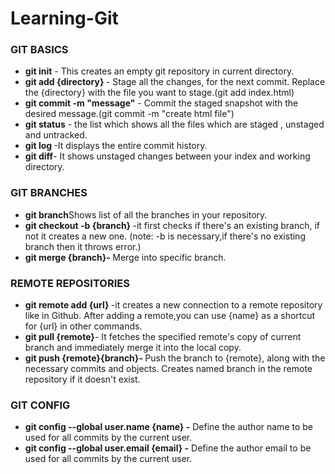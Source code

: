 
# Learning-Git
<h3>GIT BASICS</h3>
<ul>
    <li><b>git init</b> - This creates an empty git repository in current directory. </li>
    <li><b>git add {directory} </b> - Stage all the changes, for the next commit. Replace the {directory} with the
            file you want to stage.(git add index.html)</li>
    <li><b> git commit -m "message"</b> - Commit the staged snapshot with the desired message.(git commit -m "create html file") </li>
    <li> <b>git status</b> - the list which shows all the files which are staged , unstaged and untracked.</li>
    <li><b>git log </b>-It displays the entire commit history.</li>
    <li><b>git diff</b>- It shows unstaged changes between your index and working directory.</li>
</ul>

<h3>GIT BRANCHES</h3>
<ul>
    <li><b>git branch</b>Shows list of all the branches in your repository.</li>
    <li><b>git checkout -b {branch} </b>-it first checks if there's an existing branch, if not it creates a new one.
        (note: -b is necessary,if there's no existing branch then it throws error.) </li>
    <li><b>git merge {branch}- </b>Merge <branch> into specific branch.</li>
</ul>

<h3>REMOTE REPOSITORIES</h3>
<ul>
    <li><b>git remote add <name>
                {url} </b>-it creates a new connection to a remote repository like in Github. After adding a remote,you
        can use {name} as a shortcut for {url} in other commands.</li>
    <li><b>git pull {remote}</b>- It fetches the specified remote's copy of current branch and immediately merge it into
        the local copy.</li>
<li><b>git push {remote}{branch}- </b>Push the branch to {remote}, along with the necessary commits and objects. Creates named
            branch in the remote repository if it doesn't exist.</li>
</ul>

<h3>GIT CONFIG</h3>
<ul>
    <li><b>git config --global user.name {name} -</b> Define the author name to be used for all commits by the current
        user.</li>
    <li><b>git config --global user.email {email} -</b> Define the author email to be used for all commits by the
        current user.</li>

</ul>


